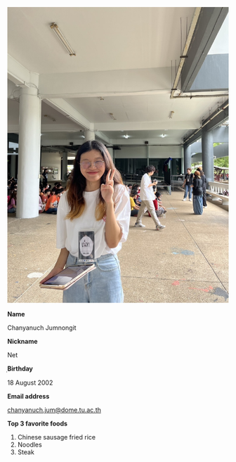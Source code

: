<img src="https://github.com/6410615022/6410615022.github.io/blob/main/net.JPG" width="509"></img>

**Name**

Chanyanuch Jumnongit  

**Nickname**

Net

ฺ**Birthday**

18 August 2002

**Email address**

chanyanuch.jum@dome.tu.ac.th

**Top 3 favorite foods**
1. Chinese sausage fried rice
2. Noodles
3. Steak
